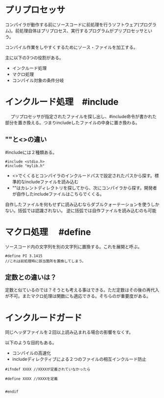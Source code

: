 # プリプロセッサ

コンパイラが動作する前にソースコードに前処理を行うソフトウェア(プログラム)。前処理自体はプリプロセス、実行するプログラムがプリプロセッサという。

コンパイル作業をしやすくするためにソース・ファイルを加工する。

主に以下の3つの役割がある。

- インクルード処理
- マクロ処理
- コンパイル対象の条件分岐

# インクルード処理　#include
　
プリプロセッサが指定されたファイルを探し出し、#include命令が書かれた部分を置き換える。つまりincludeしたファイルの中身に置き換わる。

## ""と<>の違い

#includeには２種類ある。

```
#include <stdio.h>
#include "mylib.h"
```

- <>でくくるとコンパイラのインクルードパスで設定されたパスから探す。標準的なincludeファイルを読み込む
- ""はカレントディレクトリを探してから、次にコンパイラから探す。開発者が自作したincludeファイルはこちらでくくる。

自作したファイルを何もせずに読み込むならダブルクォーテーションを使うしかない。括弧では認識されない。
逆に括弧では自作ファイルを読み込むのも可能


# マクロ処理 　#define

ソースコード内の文字列を別の文字列に置換する。これを展開と呼ぶ。

```
#define PI 3.1415
//これは前処理時に該当箇所を置換してしまう。
```

## 定数との違いは？

定数と似ているのでは？そうとも考える事はできる。ただ定数はその後の再代入が不可。またマクロ処理は関数にも適応できる。そちらのが重要度がある。

# インクルードガード

同じヘッダファイルを２回以上読み込まれる場合の影響をなくす。

以下のような目的もある。

- コンパイルの高速化
- includeディレクティブによる２つのファイルの相互インクルード防止

```
#ifndef XXXX //XXXXが定義されていなかったら

#define XXXX //XXXXを定義


#endif
```



